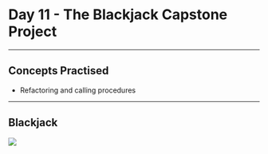 # Day 11 - The Blackjack Capstone Project
--- 
## Concepts Practised
* Refactoring and calling procedures
---
## Blackjack
![](https://user-images.githubusercontent.com/98851253/154564800-4f904627-e2dc-427f-9789-59d08d8a2ab4.gif)

